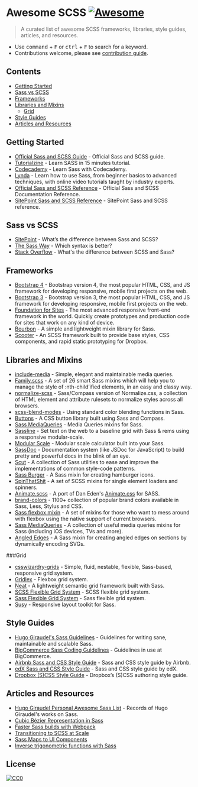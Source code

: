 # Awesome SCSS [![Awesome](https://cdn.rawgit.com/sindresorhus/awesome/d7305f38d29fed78fa85652e3a63e154dd8e8829/media/badge.svg)](https://github.com/sindresorhus/awesome)

> A curated list of awesome SCSS frameworks, libraries, style guides, articles, and resources.

- Use <kbd>command</kbd> + <kbd>F</kbd> or <kbd>ctrl</kbd> + <kbd>F</kbd> to search for a keyword.
- Contributions welcome, please see [contribution guide](contributing.md).

## Contents
- [Getting Started](#getting-started)
- [Sass vs SCSS](#sass-vs-scss)
- [Frameworks](#frameworks)
- [Libraries and Mixins](#libraries-and-mixins)
  - [Grid](#grid)
- [Style Guides](#style-guides)
- [Articles and Resources](#articles-and-resources)

## Getting Started
- [Official Sass and SCSS Guide](http://sass-lang.com/guide) - Official Sass and SCSS guide.
- [Tutorialzine](http://tutorialzine.com/2016/01/learn-sass-in-15-minutes/) - Learn SASS in 15 minutes tutorial.
- [Codecademy](https://www.codecademy.com/learn/learn-sass) - Learn Sass with Codecademy.
- [Lynda](https://www.lynda.com/SASS-training-tutorials/1435-0.html) - Learn how to use Sass, from beginner basics to advanced techniques, with online video tutorials taught by industry experts.
- [Official Sass and SCSS Reference](http://sass-lang.com/documentation/file.SASS_REFERENCE.html) - Official Sass and SCSS Documentation Reference.
- [SitePoint Sass and SCSS Reference](https://www.sitepoint.com/sass-reference/) - SitePoint Sass and SCSS reference.

## Sass vs SCSS
- [SitePoint](https://www.sitepoint.com/whats-difference-sass-scss/) - What’s the difference between Sass and SCSS?
- [The Sass Way](http://thesassway.com/editorial/sass-vs-scss-which-syntax-is-better) - Which syntax is better?
- [Stack Overflow](http://stackoverflow.com/questions/5654447/whats-the-difference-between-scss-and-sass) - What's the difference between SCSS and Sass?

## Frameworks
- [Bootstrap 4](https://github.com/twbs/bootstrap) - Bootstrap version 4, the most popular HTML, CSS, and JS framework for developing responsive, mobile first projects on the web.
- [Bootstrap 3](https://github.com/twbs/bootstrap-sass) - Bootstrap version 3, the most popular HTML, CSS, and JS framework for developing responsive, mobile first projects on the web.
- [Foundation for Sites](https://github.com/zurb/foundation-sites) - The most advanced responsive front-end framework in the world. Quickly create prototypes and production code for sites that work on any kind of device.
- [Bourbon](http://bourbon.io/) - A simple and lightweight mixin library for Sass.
- [Scooter](http://dropbox.github.io/scooter/) - An SCSS framework built to provide base styles, CSS components, and rapid static prototyping for Dropbox.

## Libraries and Mixins
- [include-media](http://include-media.com/) - Simple, elegant and maintainable media queries.
- [Family.scss](http://lukyvj.github.io/family.scss/) - A set of 26 smart Sass mixins which will help you to manage the style of :nth-child’ified elements, in an easy and classy way.
- [normalize-scss](https://github.com/JohnAlbin/normalize-scss) -  Sass/Compass version of Normalize.css, a collection of HTML element and attribute rulesets to normalize styles across all browsers.
- [scss-blend-modes](https://github.com/heygrady/scss-blend-modes) - Using standard color blending functions in Sass.
- [Buttons](https://github.com/alexwolfe/Buttons) - A CSS button library built using Sass and Compass.
- [Sass MediaQueries](https://github.com/paranoida/sass-mediaqueries) - Media Queries mixins for Sass.
- [Sassline](https://sassline.com/) - Set text on the web to a baseline grid with Sass & rems using a responsive modular-scale.
- [Modular Scale](https://github.com/modularscale/modularscale-sass) - Modular scale calculator built into your Sass.
- [SassDoc](http://sassdoc.com/) - Documentation system (like JSDoc for JavaScript) to build pretty and powerful docs in the blink of an eye.
- [Scut](https://github.com/davidtheclark/scut) - A collection of Sass utilities to ease and improve the implementations of common style-code patterns.
- [Sass Burger](https://github.com/jorenvanhee/sass-burger) - A Sass mixin for creating hamburger icons.
- [SpinThatShit](https://matejkustec.github.io/SpinThatShit/) - A set of SCSS mixins for single element loaders and spinners.
- [Animate.scss](https://github.com/geoffgraham/animate.scss) -  A port of Dan Eden's [Animate.css](https://daneden.github.io/animate.css/) for SASS.
- [brand-colors](http://brand-colors.com/) - 1100+ collection of popular brand colors available in Sass, Less, Stylus and CSS.
- [Sass flexbox mixin](https://github.com/mastastealth/sass-flex-mixin) - A set of mixins for those who want to mess around with flexbox using the native support of current browsers.
- [Sass MediaQueries](http://paranoida.github.io/sass-mediaqueries/) - A collection of useful media queries mixins for Sass (including iOS devices, TVs and more).
- [Angled Edges](https://github.com/josephfusco/angled-edges) - A Sass mixin for creating angled edges on sections by dynamically encoding SVGs.

###Grid
- [csswizardry-grids](http://csswizardry.com/csswizardry-grids/) - Simple, fluid, nestable, flexible, Sass-based, responsive grid system.
- [Gridlex](http://gridlex.devlint.fr/) - Flexbox grid system.
- [Neat](http://neat.bourbon.io/) - A lightweight semantic grid framework built with Sass.
- [SCSS Flexible Grid System](http://flexible.gs/install/scss) - SCSS flexible grid system.
- [Sass Flexible Grid System](http://flexible.gs/install/sass) - Sass flexible grid system.
- [Susy](https://github.com/oddbird/susy) - Responsive layout toolkit for Sass.

## Style Guides
- [Hugo Giraudel's Sass Guidelines](https://sass-guidelin.es/) - Guidelines for writing sane, maintainable and scalable Sass.
- [BigCommerce Sass Coding Guidelines](https://github.com/bigcommerce/sass-style-guide) - Guidelines in use at BigCommerce.
- [Airbnb Sass and CSS Style Guide](https://github.com/airbnb/css) - Sass and CSS style guide by Airbnb.
- [edX Sass and CSS Style Guide](https://github.com/edx/ux-pattern-library/wiki/Styleguide:-Sass-&-CSS) - Sass and CSS style guide by edX.
- [Dropbox (S)CSS Style Guide](https://github.com/dropbox/css-style-guide) - Dropbox’s (S)CSS authoring style guide.

## Articles and Resources
- [Hugo Giraudel Personal Awesome Sass List](https://github.com/HugoGiraudel/awesome-sass) - Records of Hugo Giraudel's works on Sass. 
- [Cubic Bézier Representation in Sass](http://thesassway.com/advanced/cubic-bezier-representation-in-sass)
- [Faster Sass builds with Webpack](http://eng.localytics.com/faster-sass-builds-with-webpack/)
- [Transitioning to SCSS at Scale](https://codeascraft.com/2015/02/02/transitioning-to-scss-at-scale/)
- [Sass Maps to UI Components](https://blog.prototypr.io/sass-maps-to-ui-components-f14e1f34412e#.9zt0s0rxt)
- [Inverse trigonometric functions with Sass](http://thesassway.com/advanced/inverse-trigonometric-functions-with-sass)

## License
[![CC0](http://mirrors.creativecommons.org/presskit/buttons/88x31/svg/cc-zero.svg)](https://creativecommons.org/publicdomain/zero/1.0/)

